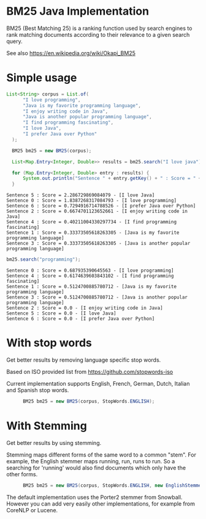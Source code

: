 # BM25 Java Implementation

BM25 (Best Matching 25) is a ranking function used by search engines to rank matching documents according to their relevance to a given search query.

See also https://en.wikipedia.org/wiki/Okapi_BM25

# Simple usage

```java
List<String> corpus = List.of(
      "I love programming",
      "Java is my favorite programming language",
      "I enjoy writing code in Java",
      "Java is another popular programming language",
      "I find programming fascinating",
      "I love Java",
      "I prefer Java over Python"
  );

  BM25 bm25 = new BM25(corpus);

  List<Map.Entry<Integer, Double>> results = bm25.search("I love java");

  for (Map.Entry<Integer, Double> entry : results) {
      System.out.println("Sentence " + entry.getKey() + " : Score = " + entry.getValue() + " - [" + corpus.get(entry.getKey()) + "]");
  }
```

```
Sentence 5 : Score = 2.286729869084079 - [I love Java]
Sentence 0 : Score = 1.8387268317084793 - [I love programming]
Sentence 6 : Score = 0.7294916714788526 - [I prefer Java over Python]
Sentence 2 : Score = 0.6674701123652661 - [I enjoy writing code in Java]
Sentence 4 : Score = 0.40211004330297734 - [I find programming fascinating]
Sentence 1 : Score = 0.33373505618263305 - [Java is my favorite programming language]
Sentence 3 : Score = 0.33373505618263305 - [Java is another popular programming language]
```

```Java
bm25.search("programming");
```

```
Sentence 0 : Score = 0.687935390645563 - [I love programming]
Sentence 4 : Score = 0.6174639603843102 - [I find programming fascinating]
Sentence 1 : Score = 0.5124700885780712 - [Java is my favorite programming language]
Sentence 3 : Score = 0.5124700885780712 - [Java is another popular programming language]
Sentence 2 : Score = 0.0 - [I enjoy writing code in Java]
Sentence 5 : Score = 0.0 - [I love Java]
Sentence 6 : Score = 0.0 - [I prefer Java over Python]
```

# With stop words 

Get better results by removing language specific stop words. 

Based on ISO provided list from https://github.com/stopwords-iso 

Current implementation supports English, French, German, Dutch, Italian and Spanish stop words.

```Java
      BM25 bm25 = new BM25(corpus, StopWords.ENGLISH);
```

# With Stemming

Get better results by using stemming. 

Stemming maps different forms of the same word to a common "stem". 
For example, the English stemmer maps running, run, runs to run. 
So a searching for 'running' would also find documents which only have the other forms.

```Java
      BM25 bm25 = new BM25(corpus, StopWords.ENGLISH, new EnglishStemmer());
```

The default implementation uses the Porter2 stemmer from Snowball.  
However you can add very easily other implementations, for example from CoreNLP or Lucene.

